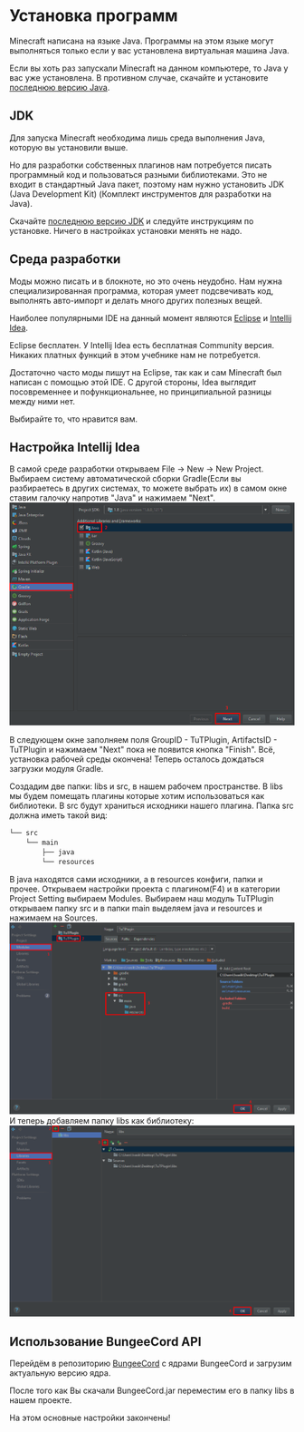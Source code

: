# Установка программ

Minecraft написана на языке Java. Программы на этом языке могут выполняться только если у вас установлена виртуальная машина Java.

Если вы хоть раз запускали Minecraft на данном компьютере, то Java у вас уже установлена. В противном случае, скачайте и установите [последнюю версию Java](https://java.com/ru/download/).

## JDK

Для запуска Minecraft необходима лишь среда выполнения Java, которую вы установили выше.

Но для разработки собственных плагинов нам потребуется писать программный код и пользоваться разными библиотеками. Это не входит в стандартный Java пакет,
поэтому нам нужно установить JDK (Java Development Kit) (Комплект инструментов для разработки на Java).

Скачайте [последнюю версию JDK](http://www.oracle.com/technetwork/java/javase/downloads/jdk8-downloads-2133151.html) и следуйте инструкциям по установке. Ничего в настройках установки менять не надо.

## Среда разработки

Моды можно писать и в блокноте, но это очень неудобно. Нам нужна специализированная программа, которая
умеет подсвечивать код, выполнять авто-импорт и делать много других полезных вещей.

Наиболее популярными IDE на данный момент являются [Eclipse](https://www.eclipse.org/downloads/) и [Intellij Idea](https://www.jetbrains.com/idea/#chooseYourEdition).

Eclipse бесплатен. У Intellij Idea есть бесплатная Community версия. Никаких платных функций в этом учебнике нам не потребуется.

Достаточно часто моды пишут на Eclipse, так как и сам Minecraft был написан с помощью этой IDE.
С другой стороны, Idea выглядит посовременнее и пофункциональнее, но принципиальной разницы между ними нет.

Выбирайте то, что нравится вам.

## Настройка Intellij Idea

В самой среде разработки открываем File -> New -> New Project. Выбираем систему автоматической сборки Gradle(Если вы разбираетесь в других системах, то можете выбрать их)
в самом окне ставим галочку напротив "Java" и нажимаем "Next".
![New Project Настройка](images/newproject.png)

В следующем окне заполняем поля GroupID - TuTPlugin, ArtifactsID - TuTPlugin и нажимаем "Next" пока не появится кнопка "Finish". Всё, установка рабочей среды
окончена! Теперь осталось дождаться загрузки модуля Gradle.

Создадим две папки: libs и src, в нашем рабочем пространстве. В libs мы будем помещать плагины которые хотим использоваться как библиотеки. В src будут храниться исходники
нашего плагина. Папка src должна иметь такой вид:
```md
└── src    
    └── main
        ├── java
        └── resources
```
В java находятся сами исходники, а в resources конфиги, папки и прочее. Открываем настройки проекта с плагином(F4) и в категории Project Setting выбираем Modules.
Выбираем наш модуль TuTPlugin открываем папку src и в папки main выделяем java и resources и нажимаем на Sources.
![Project Settings Настройка](images/projsettings.png)
И теперь добавляем папку libs как библиотеку:
![Project Settings Настройка](images/libssettings.png)

## Использование BungeeCord API

Перейдём в репозиторию [BungeeCord](https://ci.md-5.net/job/BungeeCord/) с ядрами BungeeCord и загрузим актуальную версию ядра.

После того как Вы скачали BungeeCord.jar переместим его в папку libs в нашем проекте.

На этом основные настройки закончены!

